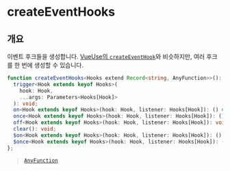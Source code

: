 # createEventHooks

## 개요

이벤트 후크들을 생성합니다. [VueUse의 `createEventHook`](https://vueuse.org/shared/createEventHook/)와 비슷하지만, 여러 후크를 한 번에 생성할 수 있습니다.

```ts
function createEventHooks<Hooks extend Record<string, AnyFunction>>(): {
  trigger<Hook extends keyof Hooks>(
    hook: Hook,
    ...args: Parameters<Hooks[Hook]>
  ): void;
  on<Hook extends keyof Hooks>(hook: Hook, listener: Hooks[Hook]): () => void;
  once<Hook extends keyof Hooks>(hook: Hook, listener: Hooks[Hook]): () => void;
  off<Hook extends keyof Hooks>(hook: Hook, listener: Hooks[Hook]): void;
  clear(): void;
  $on<Hook extends keyof Hooks>(hook: Hook, listener: Hooks[Hook]): () => void;
  $once<Hook extends keyof Hooks>(hook: Hook, listener: Hooks[Hook]): () => void;
};
```

> [`AnyFunction`](/ko/api/types/any-function)
